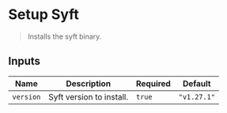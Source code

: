 
# Setup Syft

> Installs the syft binary.


## Inputs

| Name | Description | Required | Default |
| --- | --- | --- | --- |
| `version` | Syft version to install. | `true` | `"v1.27.1"` |

